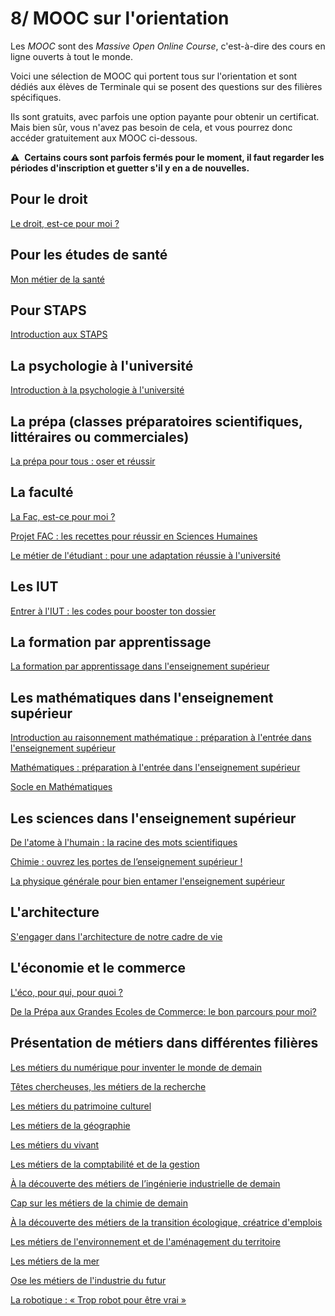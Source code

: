 # 8/ MOOC sur l'orientation

Les _MOOC_ sont des _Massive Open Online Course_, c'est-à-dire des cours en ligne ouverts à tout le monde.

Voici une sélection de MOOC qui portent tous sur l'orientation et sont dédiés aux élèves de Terminale qui se posent des questions sur des filières spécifiques.

Ils sont gratuits, avec parfois une option payante pour obtenir un certificat. Mais bien sûr, vous n'avez pas besoin de cela, et vous pourrez donc accéder gratuitement aux MOOC ci-dessous.

⚠️  <b>Certains cours sont parfois fermés pour le moment, il faut regarder les périodes d'inscription et guetter s'il y en a de nouvelles.</b>

## Pour le droit

[Le droit, est-ce pour moi ?](https://www.fun-mooc.fr/en/cours/le-droit-est-ce-pour-moi/)

## Pour les études de santé

[Mon métier de la santé](https://www.fun-mooc.fr/en/cours/mooc-mms-mon-metier-de-la-sante/)

## Pour STAPS

[Introduction aux STAPS](https://www.fun-mooc.fr/en/cours/introduction-aux-staps/)

## La psychologie à l'université

[Introduction à la psychologie à l'université](https://www.fun-mooc.fr/en/cours/introduction-a-la-psychologie-a-luniversite/)

## La prépa (classes préparatoires scientifiques, littéraires ou commerciales)

[La prépa pour tous : oser et réussir](https://www.fun-mooc.fr/en/cours/la-prepa-pour-tous-oser-et-reussir/)

## La faculté

[La Fac, est-ce pour moi ?](https://www.fun-mooc.fr/fr/cours/la-fac-est-ce-pour-moi/)

[Projet FAC : les recettes pour réussir en Sciences Humaines](https://www.fun-mooc.fr/en/cours/projet-fac-les-recettes-pour-reussir-en-sciences-humaines/)

[Le métier de l'étudiant : pour une adaptation réussie à l'université](https://www.fun-mooc.fr/fr/cours/le-metier-de-letudiant-pour-une-adaptation-reussie-luniversite/)

## Les IUT

[Entrer à l'IUT : les codes pour booster ton dossier](https://www.fun-mooc.fr/en/cours/entrer-a-liut-les-codes-pour-booster-ton-dossier/)

## La formation par apprentissage

[La formation par apprentissage dans l'enseignement supérieur](https://www.fun-mooc.fr/fr/cours/la-formation-par-apprentissage-dans-lenseignement-superieur/)

## Les mathématiques dans l'enseignement supérieur

[Introduction au raisonnement mathématique : préparation à l'entrée dans l'enseignement supérieur](https://www.fun-mooc.fr/en/cours/introduction-au-raisonnement-mathematique-preparation-a-lentree-dans-lenseignement-superieur/)

[Mathématiques : préparation à l'entrée dans l'enseignement supérieur](https://www.fun-mooc.fr/en/cours/mathematiques-preparation-a-lentree-dans-lenseignement-superieur/)

[Socle en Mathématiques](https://www.fun-mooc.fr/en/cours/socle-en-mathematiques/)

## Les sciences dans l'enseignement supérieur

[De l'atome à l'humain : la racine des mots scientifiques](https://www.fun-mooc.fr/en/cours/de-latome-a-lhumain-a-la-racine-des-mots-scientifiques/)

[Chimie : ouvrez les portes de l’enseignement supérieur !](https://www.fun-mooc.fr/fr/cours/chimie-ouvrez-les-portes-de-lenseignement-superieur/)

[La physique générale pour bien entamer l'enseignement supérieur](https://www.fun-mooc.fr/fr/cours/physique-mecanique-bien-entamer-lenseignement-superieur/)


## L'architecture

[S'engager dans l'architecture de notre cadre de vie](https://www.fun-mooc.fr/fr/cours/sengager-dans-larchitecture-de-notre-cadre-de-vie/)

## L'économie et le commerce

[L'éco, pour qui, pour quoi ?](https://www.fun-mooc.fr/fr/cours/leco-pour-qui-pour-quoi/)

[De la Prépa aux Grandes Ecoles de Commerce: le bon parcours pour moi?](https://www.fun-mooc.fr/fr/cours/de-la-prepa-aux-grandes-ecoles-de-commerce-le-bon-parcours-pour-moi/)

## Présentation de métiers dans différentes filières

[Les métiers du numérique pour inventer le monde de demain](https://www.fun-mooc.fr/en/cours/les-metiers-du-numerique-pour-inventer-le-monde-de-demain/)

[Têtes chercheuses, les métiers de la recherche](https://www.fun-mooc.fr/fr/cours/tetes-chercheuses-les-metiers-de-la-recherche/)

[Les métiers du patrimoine culturel](https://www.fun-mooc.fr/en/cours/metiers-du-patrimoine-culturel/)

[Les métiers de la géographie](https://www.fun-mooc.fr/en/cours/les-metiers-de-la-geographie/)

[Les métiers du vivant](https://www.fun-mooc.fr/en/cours/les-metiers-du-vivant/)

[Les métiers de la comptabilité et de la gestion](https://www.fun-mooc.fr/en/cours/les-metiers-de-la-comptabilite-et-de-la-gestion/)

[À la découverte des métiers de l’ingénierie industrielle de demain](https://www.fun-mooc.fr/fr/cours/a-la-decouverte-des-metiers-de-lingenierie-industrielle-de-demain/)

[Cap sur les métiers de la chimie de demain](https://www.fun-mooc.fr/en/cours/cap-sur-les-metiers-de-la-chimie-de-demain/)

[À la découverte des métiers de la transition écologique, créatrice d'emplois](https://www.fun-mooc.fr/fr/cours/la-decouverte-des-metiers-de-la-transition-ecologique-creatrice/)

[Les métiers de l'environnement et de l'aménagement du territoire](https://www.fun-mooc.fr/fr/cours/les-metiers-de-lenvironnement-et-de-lamenagement-du-territoire/)

[Les métiers de la mer](https://www.fun-mooc.fr/fr/cours/les-metiers-de-la-mer/)

[Ose les métiers de l'industrie du futur](https://www.fun-mooc.fr/fr/cours/ose-les-metiers-de-lindustrie-du-futur/)

[La robotique : « Trop robot pour être vrai »](https://www.fun-mooc.fr/fr/cours/trop-robot-pour-etre-vrai/)